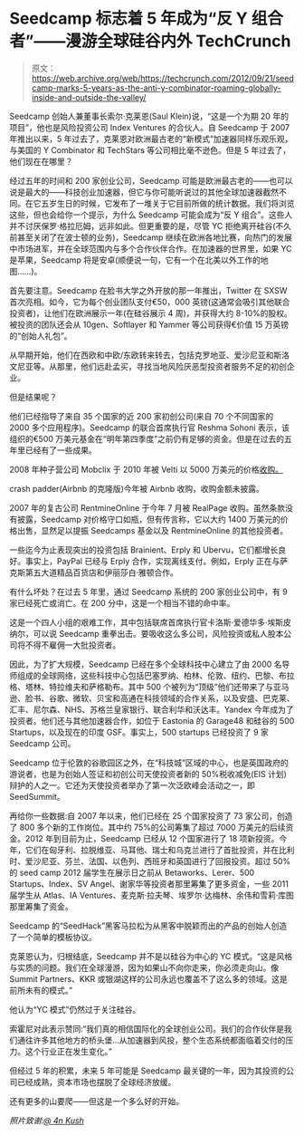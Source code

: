 # Seedcamp 标志着 5 年成为“反 Y 组合者”——漫游全球硅谷内外 TechCrunch

> 原文：<https://web.archive.org/web/https://techcrunch.com/2012/09/21/seedcamp-marks-5-years-as-the-anti-y-combinator-roaming-globally-inside-and-outside-the-valley/>

Seedcamp 创始人兼董事长索尔·克莱恩(Saul Klein)说，“这是一个为期 20 年的项目”，他也是风险投资公司 Index Ventures 的合伙人。自 Seedcamp 于 2007 年推出以来，5 年过去了，克莱恩对欧洲最古老的“新模式”加速器同样乐观乐观，与美国的 Y Combinator 和 TechStars 等公司相比毫不逊色。但是 5 年过去了，他们现在在哪里？

经过五年的时间和 200 家创业公司，Seedcamp 可能是欧洲最古老的——也可以说是最大的——科技创业加速器，但它与你可能听说过的其他全球加速器截然不同。在它五岁生日的时候，它发布了一堆关于它目前所做的统计数据。我们将浏览这些，但也会给你一个提示，为什么 Seedcamp 可能会成为“反 Y 组合”。这些人并不讨厌保罗·格拉厄姆，远非如此。但更重要的是，尽管 YC 拒绝离开硅谷(不久前甚至关闭了在波士顿的业务)，Seedcamp 继续在欧洲各地比赛，向热门的发展中市场进军，并在全球范围内与多个合作伙伴合作。在加速器的世界里，如果 YC 是苹果，Seedcamp 将是安卓(顺便说一句，它有一个在北美以外工作的地图……)。

首先要注意。Seedcamp 在脸书大学之外开放的那一年推出，Twitter 在 SXSW 首次亮相。如今，它为每个创业团队支付€50，000 英镑(这通常会吸引其他联合投资者)，让他们在欧洲展示一年(在硅谷展示 4 周)，并获得大约 8-10%的股权。被投资的团队还会从 10gen、Softlayer 和 Yammer 等公司获得€价值 15 万英镑的“创始人礼包”。

从早期开始，他们在西欧和中欧/东欧转来转去，包括克罗地亚、爱沙尼亚和斯洛文尼亚等。从那里，他们远赴孟买，寻找当地风险厌恶型投资者服务不足的初创企业。

但是结果呢？

他们已经指导了来自 35 个国家的近 200 家初创公司(来自 70 个不同国家的 2000 多个应用程序)。Seedcamp 的联合首席执行官 Reshma Sohoni 表示，该组织的€500 万美元基金在“明年第四季度”之前仍有足够的资金。但是在过去的五年里已经有了一些成果。

2008 年种子营公司 Mobclix 于 2010 年被 Velti 以 5000 万美元的价格[收购。](https://web.archive.org/web/20221205143543/https://beta.techcrunch.com/2010/09/30/mobclix-acquired-by-mobile-marketing-company-velti/)

crash padder(Airbnb 的克隆版)今年被 Airbnb 收购，收购金额未披露。

2007 年的复古公司 RentmineOnline 于今年 7 月被 RealPage 收购。虽然条款没有披露，Seedcamp 对价格守口如瓶，但有传言称，它以大约 1400 万美元的价格出售，显然足以提振 Seedcamps 基金以及 RentmineOnline 的其他投资者。

一些迄今为止表现突出的投资包括 Brainient、Erply 和 Ubervu，它们都增长良好。事实上，PayPal 已经与 Erply 合作，实现离线支付。例如，Erply 正在与萨克斯第五大道精品百货店和伊丽莎白·雅顿合作。

有什么坏处？在过去 5 年里，通过 Seedcamp 系统的 200 家创业公司中，有 9 家已经死亡或消亡。在 200 分中，这是一个相当不错的命中率。

这是一个四人小组的艰难工作，其中包括联席首席执行官卡洛斯·爱德华多·埃斯皮纳尔，可以说 Seedcamp 重拳出击。要吸收这么多公司，风险投资或私人股本公司将不得不雇佣一大批投资者。

因此，为了扩大规模，Seedcamp 已经在多个全球科技中心建立了由 2000 名导师组成的全球网络，这些科技中心包括巴塞罗纳、柏林、伦敦、纽约、巴黎、布拉格、塔林、特拉维夫和萨格勒布。其中 500 个被列为“顶级”他们还带来了与亚马逊、脸书、谷歌、微软、贝宝和高通在科技领域的合作关系，以及安盛、巴克莱、汇丰、尼尔森、NHS、苏格兰皇家银行、联合利华和沃达丰。Yandex 今年成为了投资者。他们还与其他加速器合作，如位于 Eastonia 的 Garage48 和硅谷的 500 Startups，以及现在的印度 GSF。事实上，500 startups 已经投资了 9 家 Seedcamp 公司。

Seedcamp 位于伦敦的谷歌园区之外，在“科技城”区域的中心，也是英国政府的游说者，也是为创始人签证和初创公司天使投资者新的 50%税收减免(EIS 计划)辩护的人之一。它还为天使投资者举办了第一次泛欧峰会活动之一，即 SeedSummit。

再给你一些数据:自 2007 年以来，他们已经在 25 个国家投资了 73 家公司，创造了 800 多个新的工作岗位。其中约 75%的公司筹集了超过 7000 万美元的后续资金。2012 年到目前为止，Seedcamp 已经从 12 个国家进行了 18 项新投资。今年，它们在匈牙利、拉脱维亚、马耳他、瑞士和乌克兰进行了首批投资，并在比利时、爱沙尼亚、芬兰、法国、以色列、西班牙和英国进行了回报投资。超过 50%的 seed camp 2012 届学生在展示日之前从 Betaworks、Lerer、500 Startups、Index、SV Angel、谢家华等投资者那里筹集了更多资金，一些 2011 届学生从 Atlas、IA Ventures、麦克斯·拉夫琴、埃罗尔·达梅林、余伟和雪莉·库图那里筹集了资金。

Seedcamp 的“SeedHack”黑客马拉松为从黑客中脱颖而出的产品的创始人创造了一个简单的模板协议。

克莱恩认为，归根结底，Seedcamp 并不是以硅谷为中心的 YC 模式。“这是风格与实质的问题。我们在全球漫游，因为如果山不向你走来，你必须走向山。像 Summit Partners、KKR 或银湖这样的公司永远也覆盖不了这么多的领域。这是前所未有的模式。”

他认为“YC 模式”仍然过于关注硅谷。

索霍尼对此表示赞同:“我们真的相信国际化的全球创业公司。我们的合作伙伴是我们通往许多其他地方的桥头堡…从加速器到风投，整个生态系统都面临着交付的压力。这个行业正在发生变化。”

但经过 5 年的积累，未来 5 年可能是 Seedcamp 最关键的一年，因为其投资的公司已经成熟，资本市场也摆脱了全球经济放缓。

还有更多的山要爬——但这是一个多么好的开始。

*照片致谢:[@ 4n Kush](https://web.archive.org/web/20221205143543/http://twitter.com/4nkush)*